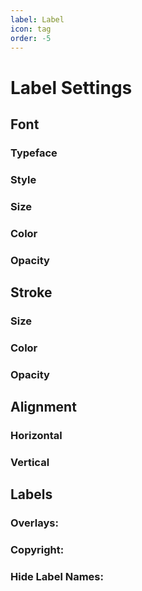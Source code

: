 ```yaml
---
label: Label
icon: tag
order: -5
---
```

# Label Settings

## Font

### Typeface

### Style

### Size

### Color

### Opacity

## Stroke

### Size

### Color

### Opacity

## Alignment

### Horizontal

### Vertical

## Labels

### Overlays:

### Copyright:

### Hide Label Names:
